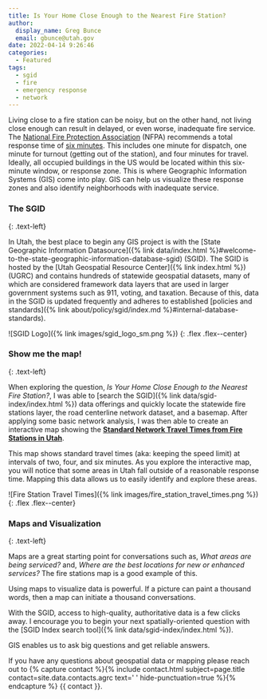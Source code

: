 ```yaml
---
title: Is Your Home Close Enough to the Nearest Fire Station?
author:
  display_name: Greg Bunce
  email: gbunce@utah.gov
date: 2022-04-14 9:26:46
categories:
  - Featured
tags:
  - sgid
  - fire
  - emergency response
  - network
---
```


Living close to a fire station can be noisy, but on the other hand, not living close enough can result in delayed, or even worse, inadequate fire service. The [National Fire Protection Association](https://www.nfpa.org/) (NFPA) recommends a total response time of [six minutes](https://www.purvis.com/current-state-of-turnout-times/). This includes one minute for dispatch, one minute for turnout (getting out of the station), and four minutes for travel. Ideally, all occupied buildings in the US would be located within this six-minute window, or response zone. This is where Geographic Information Systems (GIS) come into play. GIS can help us visualize these response zones and also identify neighborhoods with inadequate service.
  
### The SGID
{: .text-left}
  
In Utah, the best place to begin any GIS project is with the [State Geographic Information Datasource]({% link data/index.html %}#welcome-to-the-state-geographic-information-database-sgid) (SGID). The SGID is hosted by the [Utah Geospatial Resource Center]({% link index.html %}) (UGRC) and contains hundreds of statewide geospatial datasets, many of which are considered framework data layers that are used in larger government systems such as 911, voting, and taxation. Because of this, data in the SGID is updated frequently and adheres to established [policies and standards]({% link about/policy/sgid/index.md %}#internal-database-standards).
  
![SGID Logo]({% link images/sgid_logo_sm.png %})
{: .flex .flex--center}

### Show me the map!
{: .text-left}
  
When exploring the question, _Is Your Home Close Enough to the Nearest Fire Station?_, I was able to [search the SGID]({% link data/sgid-index/index.html %}) data offerings and quickly locate the statewide fire stations layer, the road centerline network dataset, and a basemap. After applying some basic network analysis, I was then able to create an interactive map showing the **[Standard Network Travel Times from Fire Stations in Utah](https://arcg.is/0T01i4)**.
  
This map shows standard travel times (aka: keeping the speed limit) at intervals of two, four, and six minutes. As you explore the interactive map, you will notice that some areas in Utah fall outside of a reasonable response time. Mapping this data allows us to easily identify and explore these areas.

![Fire Station Travel Times]({% link images/fire_station_travel_times.png %})
{: .flex .flex--center}

### Maps and Visualization
{: .text-left}
  
Maps are a great starting point for conversations such as, _What areas are being serviced?_ and, _Where are the best locations for new or enhanced services?_ The fire stations map is a good example of this.

Using maps to visualize data is powerful. If a picture can paint a thousand words, then a map can initiate a thousand conversations. 

With the SGID, access to high-quality, authoritative data is a few clicks away. I encourage you to begin your next spatially-oriented question with the [SGID Index search tool]({% link data/sgid-index/index.html %}).

GIS enables us to ask big questions and get reliable answers.

If you have any questions about geospatial data or mapping please reach out to {% capture contact %}{% include contact.html subject=page.title contact=site.data.contacts.agrc text=' ' hide-punctuation=true %}{% endcapture %}
{{ contact }}.
